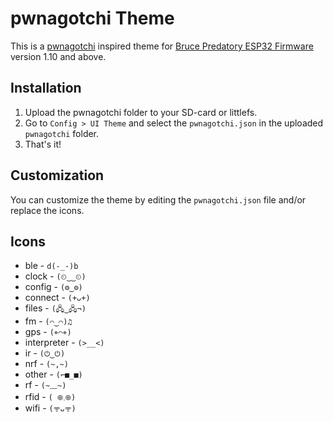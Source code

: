 # pwnagotchi Theme

This is a [pwnagotchi](https://github.com/evilsocket/pwnagotchi) inspired theme for [Bruce Predatory ESP32 Firmware](https://github.com/pr3y/Bruce) version 1.10 and above.

## Installation

1. Upload the pwnagotchi folder to your SD-card or littlefs.
2. Go to `Config > UI Theme` and select the `pwnagotchi.json` in the  uploaded `pwnagotchi` folder.
3. That's it!

## Customization

You can customize the theme by editing the `pwnagotchi.json` file and/or replace the icons.

## Icons

* ble - `d(-_-)b`
* clock - `(⏲‿‿⏲)`
* config - `(⚙‿⚙)`
* connect - `(+ᴗ+)`
* files - `(🖧‿🖧¬)`
* fm - `(⌒‿⌒)♫`
* gps - `(⌖⌒⌖)`
* interpreter - `(>__<)`
* ir - `(⏻‿⏻)`
* nrf - `(~,~)`
* other - `(⌐■_■)`
* rf - `(~﹏~)`
* rfid - `( 𖣠𓈒𖣠)`
* wifi - `(ᯤᴗᯤ)`

